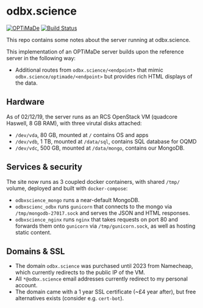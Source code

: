 # odbx.science

[![OPTiMaDe](https://img.shields.io/endpoint?url=https://raw.githubusercontent.com/Materials-Consortia/optimade-python-tools/master/.ci/optimade-version.json&logo=json)](https://github.com/Materials-Consortia/OPTiMaDe/) 
[![Build Status](https://img.shields.io/github/workflow/status/ml-evs/odbx.science/Remote%20validator?logo=github)](https://github.com/ml-evs/odbx.science/actions?query=branch%3Amaster+)

This repo contains some notes about the server running at odbx.science. 

This implementation of an OPTiMaDe server builds upon the reference server in
the following way:

- Additional routes from `odbx.science/<endpoint>` that mimic `odbx.science/optimade/<endpoint>` but
  provides rich HTML displays of the data.

## Hardware 

As of 02/12/19, the server runs as an RCS OpenStack VM (quadcore Haswell, 8 GB RAM), with three virutal disks attached:

- `/dev/vda`, 80 GB, mounted at `/` contains OS and apps
- `/dev/vdb`, 1 TB, mounted at `/data/sql`, contains SQL database for OQMD
- `/dev/vdc`, 500 GB, mounted at `/data/mongo`, contains our MongoDB.

## Services & security

The site now runs as 3 coupled docker containers, with shared `/tmp/` volume, deployed and built with `docker-compose`:
- `odbxscience_mongo` runs a near-default MongoDB.
- `odbxscienc_odbx` runs `gunicorn` that connects to the mongo via `/tmp/mongodb-27017.sock` and serves the JSON and HTML responses.
- `odbxscience_nginx` runs `nginx` that takes requests on port 80 and forwards them onto `gunicorn` via `/tmp/gunicorn.sock`, as well as hosting static content.

## Domains & SSL

- The domain `odbx.science` was purchased until 2023 from Namecheap, which currently redirects to the public IP of the VM.
- All `*@odbx.science` email addresses currently redirect to my personal account.
- The domain came with a 1 year SSL certificate (~£4 year after), but free alternatives exists (consider e.g. `cert-bot`).
